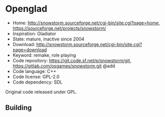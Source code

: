 # Openglad

- Home: http://snowstorm.sourceforge.net/cgi-bin/site.cgi?page=home, https://sourceforge.net/projects/snowstorm/
- Inspiration: Gladiator
- State: mature, inactive since 2004
- Download: http://snowstorm.sourceforge.net/cgi-bin/site.cgi?page=download
- Keyword: remake, role playing
- Code repository: https://git.code.sf.net/p/snowstorm/git, https://gitlab.com/osgames/snowstorm.git @add
- Code language: C++
- Code license: GPL-2.0
- Code dependency: SDL

Original code released under GPL.

## Building
